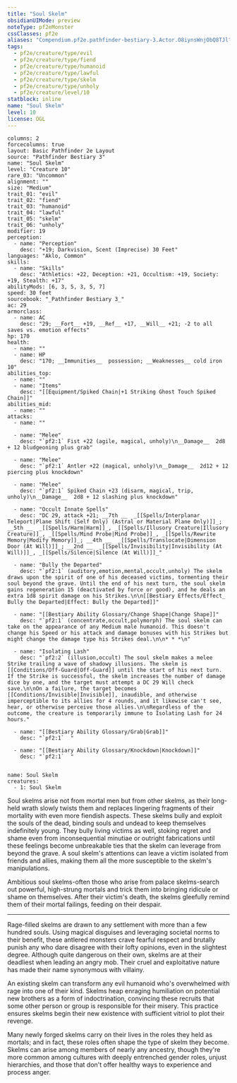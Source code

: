 ```yaml
---
title: "Soul Skelm"
obsidianUIMode: preview
noteType: pf2eMonster
cssClasses: pf2e
aliases: "Compendium.pf2e.pathfinder-bestiary-3.Actor.O8iynsWnjObQ8TJl" 
tags:
  - pf2e/creature/type/evil
  - pf2e/creature/type/fiend
  - pf2e/creature/type/humanoid
  - pf2e/creature/type/lawful
  - pf2e/creature/type/skelm
  - pf2e/creature/type/unholy
  - pf2e/creature/level/10
statblock: inline
name: "Soul Skelm"
level: 10
license: OGL
---
```


```statblock
columns: 2
forcecolumns: true
layout: Basic Pathfinder 2e Layout
source: "Pathfinder Bestiary 3"
name: "Soul Skelm"
level: "Creature 10"
rare_03: "Uncommon"
alignment: ""
size: "Medium"
trait_01: "evil"
trait_02: "fiend"
trait_03: "humanoid"
trait_04: "lawful"
trait_05: "skelm"
trait_06: "unholy"
modifier: 19
perception:
  - name: "Perception"
    desc: "+19; Darkvision, Scent (Imprecise) 30 Feet"
languages: "Aklo, Common"
skills:
  - name: "Skills"
    desc: "Athletics: +22, Deception: +21, Occultism: +19, Society: +19, Stealth: +17"
abilityMods: [6, 3, 5, 3, 5, 7]
speed: 30 feet
sourcebook: "_Pathfinder Bestiary 3_"
ac: 29
armorclass:
  - name: AC
    desc: "29; __Fort__ +19, __Ref__ +17, __Will__ +21; -2 to all saves vs. emotion effects"
hp: 170
health:
  - name: ""
  - name: HP
    desc: "170; __Immunities__  possession; __Weaknesses__ cold iron 10"
abilities_top:
  - name: ""
  - name: "Items"
    desc: "[[Equipment/Spiked Chain|+1 Striking Ghost Touch Spiked Chain]]"
abilities_mid:
  - name: ""
attacks:
  - name: ""

  - name: "Melee"
    desc: "`pf2:1` Fist +22 (agile, magical, unholy)\n__Damage__  2d8 + 12 bludgeoning plus grab"

  - name: "Melee"
    desc: "`pf2:1` Antler +22 (magical, unholy)\n__Damage__  2d12 + 12 piercing plus knockdown"

  - name: "Melee"
    desc: "`pf2:1` Spiked Chain +23 (disarm, magical, trip, unholy)\n__Damage__  2d8 + 12 slashing plus knockdown"

  - name: "Occult Innate Spells"
    desc: "DC 29, attack +21; __7th __  _[[Spells/Interplanar Teleport|Plane Shift (Self Only) (Astral or Material Plane Only)]]_; __5th __  _[[Spells/Harm|Harm]]_, _[[Spells/Illusory Creature|Illusory Creature]]_, _[[Spells/Mind Probe|Mind Probe]]_, _[[Spells/Rewrite Memory|Modify Memory]]_; __4th __  _[[Spells/Translocate|Dimension Door (At Will)]]_; __2nd __  _[[Spells/Invisibility|Invisibility (At Will)]]_, _[[Spells/Silence|Silence (At Will)]]_"

  - name: "Bully the Departed"
    desc: "`pf2:1` (auditory,emotion,mental,occult,unholy) The skelm draws upon the spirit of one of his deceased victims, tormenting their soul beyond the grave. Until the end of his next turn, the soul skelm gains regeneration 15 (deactivated by force or good), and he deals an extra 1d8 spirit damage on his Strikes.\n\n[[Bestiary Effects/Effect_ Bully the Departed|Effect: Bully the Departed]]"

  - name: "[[Bestiary Ability Glossary/Change Shape|Change Shape]]"
    desc: "`pf2:1` (concentrate,occult,polymorph) The soul skelm can take on the appearance of any Medium male humanoid. This doesn't change his Speed or his attack and damage bonuses with his Strikes but might change the damage type his Strikes deal.\n\n* * *\n"

  - name: "Isolating Lash"
    desc: "`pf2:2` (illusion,occult) The soul skelm makes a melee Strike trailing a wave of shadowy illusions. The skelm is [[Conditions/Off-Guard|Off-Guard]] until the start of his next turn. If the Strike is successful, the skelm increases the number of damage dice by one, and the target must attempt a DC 29 Will check save.\n\nOn a failure, the target becomes [[Conditions/Invisible|Invisible]], inaudible, and otherwise imperceptible to its allies for 4 rounds, and it likewise can't see, hear, or otherwise perceive those allies.\n\nRegardless of the outcome, the creature is temporarily immune to Isolating Lash for 24 hours."

  - name: "[[Bestiary Ability Glossary/Grab|Grab]]"
    desc: "`pf2:1`  "

  - name: "[[Bestiary Ability Glossary/Knockdown|Knockdown]]"
    desc: "`pf2:1`  "
 
```

```encounter-table
name: Soul Skelm
creatures:
  - 1: Soul Skelm
```



Soul skelms arise not from mortal men but from other skelms, as their long-held wrath slowly twists them and replaces lingering fragments of their mortality with even more fiendish aspects. These skelms bully and exploit the souls of the dead, binding souls and undead to keep themselves indefinitely young. They bully living victims as well, stoking regret and shame even from inconsequential minutiae or outright fabrications until these feelings become unbreakable ties that the skelm can leverage from beyond the grave. A soul skelm's attentions can leave a victim isolated from friends and allies, making them all the more susceptible to the skelm's manipulations.

Ambitious soul skelms-often those who arise from palace skelms-search out powerful, high-strung mortals and trick them into bringing ridicule or shame on themselves. After their victim's death, the skelms gleefully remind them of their mortal failings, feeding on their despair.

* * *

Rage-filled skelms are drawn to any settlement with more than a few hundred souls. Using magical disguises and leveraging societal norms to their benefit, these antlered monsters crave fearful respect and brutally punish any who dare disagree with their lofty opinions, even in the slightest degree. Although quite dangerous on their own, skelms are at their deadliest when leading an angry mob. Their cruel and exploitative nature has made their name synonymous with villainy.

An existing skelm can transform any evil humanoid who's overwhelmed with rage into one of their kind. Skelms heap enraging humiliation on potential new brothers as a form of indoctrination, convincing these recruits that some other person or group is responsible for their misery. This practice ensures skelms begin their new existence with sufficient vitriol to plot their revenge.

Many newly forged skelms carry on their lives in the roles they held as mortals; and in fact, these roles often shape the type of skelm they become. Skelms can arise among members of nearly any ancestry, though they're more common among cultures with deeply entrenched gender roles, unjust hierarchies, and those that don't offer healthy ways to experience and process anger.
